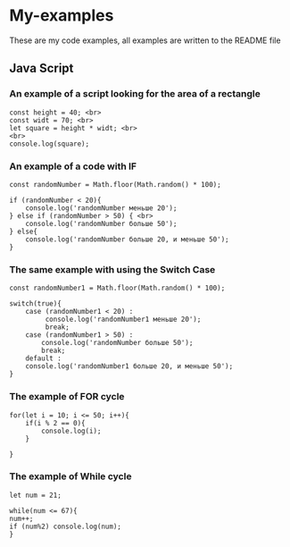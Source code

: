 # My-examples
These are my code examples, all examples are written to the README file

## Java Script

### An example of a script looking for the area of a rectangle
```
const height = 40; <br>
const widt = 70; <br>
let square = height * widt; <br>
<br>
console.log(square);
```
### An example of a code with IF
```
const randomNumber = Math.floor(Math.random() * 100); 

if (randomNumber < 20){            
    console.log('randomNumber меньше 20'); 
} else if (randomNumber > 50) { <br>
    console.log('randomNumber больше 50'); 
} else{ 
    console.log('randomNumber больше 20, и меньше 50'); 
}
```
### The same example with using the Switch Case
```
const randomNumber1 = Math.floor(Math.random() * 100); 

switch(true){ 
    case (randomNumber1 < 20) : 
         console.log('randomNumber1 меньше 20'); 
         break; 
    case (randomNumber1 > 50) : 
        console.log('randomNumber больше 50'); 
        break; 
    default : 
    console.log('randomNumber1 больше 20, и меньше 50'); 
} 
```
### The example of FOR cycle
```
for(let i = 10; i <= 50; i++){
    if(i % 2 == 0){
        console.log(i);
    }
    
}
```

### The example of While cycle
```
let num = 21;

while(num <= 67){
num++;
if (num%2) console.log(num);
}
```
